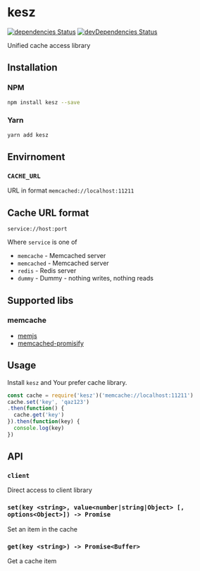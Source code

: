 # kesz

[![dependencies Status](https://david-dm.org/tomi77/node-kesz/status.svg)](https://david-dm.org/tomi77/node-kesz)
[![devDependencies Status](https://david-dm.org/tomi77/node-kesz/dev-status.svg)](https://david-dm.org/tomi77/node-kesz?type=dev)

Unified cache access library

## Installation

### NPM

~~~bash
npm install kesz --save
~~~

### Yarn

~~~bash
yarn add kesz
~~~

## Envirnoment

### `CACHE_URL`

URL in format ``memcached://localhost:11211``

## Cache URL format

`service://host:port`

Where `service` is one of

* `memcache` - Memcached server
* `memcached` - Memcached server
* `redis` - Redis server
* `dummy` - Dummy - nothing writes, nothing reads

## Supported libs

### memcache

* [memjs](https://www.npmjs.com/package/memjs)
* [memcached-promisify](https://www.npmjs.com/package/memcached-promisify)

## Usage

Install `kesz` and Your prefer cache library.

~~~js
const cache = require('kesz')('memcache://localhost:11211')
cache.set('key', 'qaz123')
.then(function() {
  cache.get('key')
}).then(function(key) {
  console.log(key)
})
~~~

## API

### `client`

Direct access to client library

### `set(key <string>, value<number|string|Object> [, options<Object>]) -> Promise`

Set an item in the cache

### `get(key <string>) -> Promise<Buffer>`

Get a cache item
